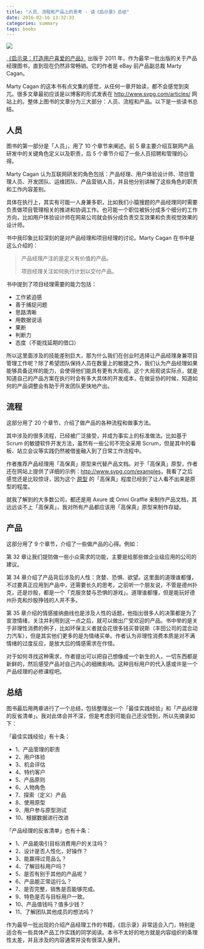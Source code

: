 ```yaml
---
title: "人员、流程和产品上的思考 - 读《启示录》总结"
date: 2016-02-16 13:32:33
categories: summary
tags: books
---
```


![](http://img12.360buyimg.com/n1/jfs/t640/134/203561693/178183/b1f2b244/54562358Nb9bef513.jpg)

[《启示录：打造用户喜爱的产品》](http://item.jd.com/10628082.html) 出版于 2011 年，作为最早一批出版的关于产品经理图书，直到现在仍然非常畅销。它的作者是 eBay 前产品副总裁 Marty Cagan。

Marty Cagan 的这本书有点文集的感觉，从任何一章开始读，都不会感觉到突兀。很多文章最初应该是以博客的形式发表在 <http://www.svpg.com/articles/> 网站上的。整体上图书的文章分为三大部分：人员、流程和产品。以下是一些读书总结。

## 人员

图书的第一部分是「人员」，用了 10 个章节来阐述。前 5 章主要介绍互联网产品研发中的关键角色定义以及职责，后 5 个章节介绍了一些人员招聘和管理的心得。

Marty Cagan 认为互联网研发的角色包括：产品经理、用户体验设计师、项目管理人员、开发团队、运维团队、产品营销人员，并且他分别讲解了这些角色的职责和工作内容差别。

具体在执行上，其实有可能一人身兼多职，比如我们小猿搜题的产品经理同时需要负责做项目管理相关的推进和协调工作。也可能一个职位被拆分成多个细分的工作方向，比如用户体验设计师在网易公司就会拆分成负责交互效果和负责视觉效果的设计师。

书中我印象比较深刻的是对产品经理和项目经理的讨论。Marty Cagan 在书中是这么介绍的：

> 产品经理产注的是定义有价值的产品。
>
> 项目经理关注如何执行计划以交付产品。

书中提到了项目经理需要的能力包括：

 * 工作紧迫感
 * 善于捕捉问题
 * 思路清晰
 * 用数据说话
 * 果断
 * 判断力
 * 态度（不能找延期的借口）

所以这里面涉及的技能差别巨大，那为什么我们在创业时选择让产品经理身兼项目管理工作呢？除了希望团队保持人员在数量上的敏捷之外，我们认为产品经理如果能够具备这样的能力，会使得他们能具有更有大局观。这个大局观说实际点，就是知道自己的产品方案在执行时会有多大具体的开发成本，在做妥协的时候，知道如何的产品调整会有助于开发团队更快地产出。

## 流程

这部分用了 20 个章节，介绍了做产品的各种流程和做事方法。

其中涉及的很多流程，已经被广泛接受，并成为事实上的标准做法。比如基于 Scrum 的敏捷软件开发方法，虽然有一些公司不完全采用 Scrum，但是其中的看板、站立会议等实践仍然被借鉴融入到了日常工作流程中。

作者推荐产品经理用「高保真」原型来代替产品文档。对于「高保真」原型，作者还在网站上提供了详细的示例：<http://www.svpg.com/examples>，我看了之后感觉还是比较惊讶，因为这个 [原型](http://www.svpg.com/assets/Files/Prototype.zip) 的「高保真」程度已经到了让人看不出来是原型的程度。

就我了解到的大多数公司，都还是用 Axure 或 Omni Graffle 来制作产品文档，其远远谈不上「高保真」，我对所有产品都应该用「高保真」原型来制作存疑。

## 产品

这部分用了 9 个章节，介绍了一些做产品的心得。例如：

第 32 章让我们提防做一些小众需求的功能，主要是给那些做企业级应用的公司的建议。

第 34 章介绍了产品背后涉及的人性：贪婪、恐惧、欲望。这里面的道理谁都懂，不过要真正应用到产品中，还需要长久的思考。之前听一个朋友说，不管是德州扑克，还是炒股，都是一个「克服贪婪与恐惧的游戏」。道理谁都懂，但是能玩好德州扑克和炒股挣钱的人并不多。

第 35 章介绍的情感接纳曲线也是涉及人性的话题，他指出很多人的决策都是为了宣泄情绪，关注并利用到这一点之后，就可以做出广受欢迎的产品。书中举的是关于非理性消费的例子，比如环保主义者就会花很多钱买普锐斯（丰田公司的混合动力汽车），但是其实他们更多的是为情绪买单。作者认为非理性消费本质是对不满情绪的过度反应，是放大后的情感需求在作怪。

对于如何寻找这种需求，作者提出可以把自己想像成一个新生的人，一切东西都是新鲜的，然后感受产品对自己内心的细微影响。这种目标用户的代入感或许是一个产品经理的必修课程吧。

## 总结

图书最后用两章进行了一个总结，包括整理出一个「最佳实践经验」和「产品经理的反省清单」。我对此体会并不深，但是考虑到可能自己还没悟到，所以先摘录如下：

「最佳实践经验」有十条：

 * 1、产品管理的职责
 * 2、用户体验
 * 3、机会评估
 * 4、特约客户
 * 5、产品原则
 * 6、人物角色
 * 7、探索（定义）产品
 * 8、使用原型
 * 9、用户参与原型测试
 * 10、根据数据进行改进


「产品经理的反省清单」也有十条：

 * 1、产品能吸引目标消费用户的关注吗？
 * 2、设计是否人性化，好操作？
 * 3、能赢得过竞品么？
 * 4、了解目标用户吗？
 * 5、是否有别于其他的产品呢？
 * 6、产品能正常运行么？
 * 7、是否完整，销售是否能够完成。
 * 9、特色是否与目标用户一致。
 * 10、产品值钱吗？值多少钱？
 * 11、了解团队其他成员的想法吗？

作为最早一批出现的介绍产品经理工作的书籍，《启示录》非常适合入门，特别是适合有一些具体产品工作实践的同学阅读。本书不太好的地方就是内容组织的条理性太差，并且涉及的内容通常并没有很深入展开。
